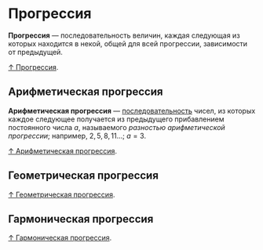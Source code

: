 # Прогрессия

**Прогрессия** — последовательность величин, каждая следующая из которых находится в некой, общей для всей прогрессии, зависимости от предыдущей.

[↑ Прогрессия](https://ru.wikipedia.org/wiki/Прогрессия).

## Арифметическая прогрессия

**Арифметическая прогрессия** — [последовательность](последовательность.md) чисел, из которых каждое следующее получается из предыдущего прибавлением постоянного числа $a$, называемого *разностью арифметической прогрессии*; например, $2, 5, 8, 11...$; $а = 3$.

[↑ Арифметическая прогрессия](https://ru.wikipedia.org/wiki/Арифметическая_прогрессия).

## Геометрическая прогрессия

[↑ Геометрическая прогрессия](https://ru.wikipedia.org/wiki/Геометрическая_прогрессия).

## Гармоническая прогрессия

[↑ Гармоническая прогрессия](https://ru.wikipedia.org/wiki/Гармоническая_прогрессия).
